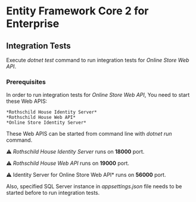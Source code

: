 # Entity Framework Core 2 for Enterprise

## Integration Tests

Execute *dotnet test* command to run integration tests for *Online Store Web API*.

### Prerequisites

In order to run integration tests for *Online Store Web API*, You need to start these Web APIS:

    *Rothschild House Identity Server*
    *Rothschild House Web API*
    *Online Store Identity Server*

These Web APIS can be started from command line with *dotnet run* command.

:warning: *Rothschild House Identity Server* runs on **18000** port.

:warning: *Rothschild House Web API* runs on **19000** port.

:warning: Identity Server for Online Store Web API* runs on **56000** port.

Also, specified SQL Server instance in *appsettings.json* file needs to be started before to run integration tests.
